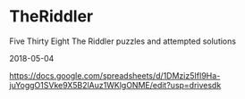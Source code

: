 # TheRiddler
Five Thirty Eight The Riddler puzzles and attempted solutions


2018-05-04

https://docs.google.com/spreadsheets/d/1DMziz5IfI9Ha-juYoggO1SVke9X5B2lAuz1WKlgONME/edit?usp=drivesdk
